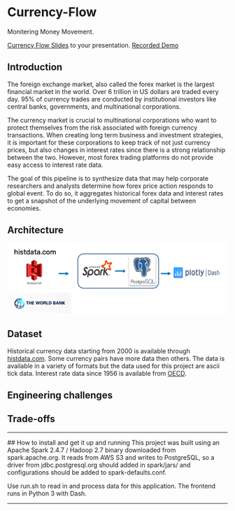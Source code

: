 # Currency-Flow

Monitering Money Movement.

[Currency Flow Slides](https://docs.google.com/presentation/d/1CGO0-aTaNrPxvtQt1upfs92xHOfhBJdkzWmq1ynoBG4/edit?usp=sharing) to your presentation.
[Recorded Demo]()

## Introduction
The foreign exchange market, also called the forex market is the largest financial market in the world. Over 6 trillion in US dollars are traded every day. 95% of currency trades are conducted by institutional investors like central banks, governments, and multinational corporations. 

The currency market is crucial to multinational corporations who want to protect themselves from the risk associated with foreign currency transactions. When creating long term business and investment strategies, it is important for these corporations to keep track of not just currency prices, but also changes in interest rates since there is a strong relationship between the two. However, most forex trading platforms do not provide easy access to interest rate data. 

The goal of this pipeline is to synthesize data that may help corporate researchers and analysts determine how forex price action responds to global event. To do so, it aggregates historical forex data and interest rates to get a snapshot of the underlying movement of capital between economies.

## Architecture
![Test Image 8](https://raw.githubusercontent.com/ariannagolf/Forex-Flow/master/architecture.png)

## Dataset
Historical currency data starting from 2000 is available through [histdata.com](https://www.histdata.com/download-free-forex-historical-data/?/ascii/tick-data-quotes/). Some currency pairs have more data then others. The data is available in a variety of formats but the data used for this project are ascii tick data. Interest rate data since 1956 is available from [OECD](https://data.oecd.org/interest/short-term-interest-rates.htm).

## Engineering challenges

## Trade-offs

<hr/>
## How to install and get it up and running
This project was built using an Apache Spark 2.4.7 / Hadoop 2.7 binary downloaded from spark.apache.org. It reads from AWS S3 and writes to PostgreSQL, so a driver from jdbc.postgresql.org should added in spark/jars/ and configurations should be added to spark-defaults.conf.

Use run.sh to read in and process data for this application. The frontend runs in Python 3 with Dash.
<hr/>
